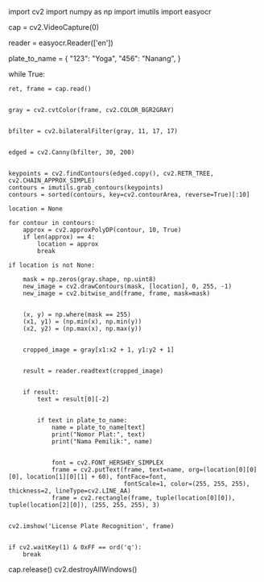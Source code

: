 <!-- ORIGINAL -->
import cv2
import numpy as np
import imutils
import easyocr


cap = cv2.VideoCapture(0)


reader = easyocr.Reader(['en'])


plate_to_name = {
    "123": "Yoga",
    "456": "Nanang",
}

while True:
    
    ret, frame = cap.read()

    
    gray = cv2.cvtColor(frame, cv2.COLOR_BGR2GRAY)

    
    bfilter = cv2.bilateralFilter(gray, 11, 17, 17)

    
    edged = cv2.Canny(bfilter, 30, 200)

    
    keypoints = cv2.findContours(edged.copy(), cv2.RETR_TREE, cv2.CHAIN_APPROX_SIMPLE)
    contours = imutils.grab_contours(keypoints)
    contours = sorted(contours, key=cv2.contourArea, reverse=True)[:10]

    location = None

    for contour in contours:
        approx = cv2.approxPolyDP(contour, 10, True)
        if len(approx) == 4:
            location = approx
            break

    if location is not None:
        
        mask = np.zeros(gray.shape, np.uint8)
        new_image = cv2.drawContours(mask, [location], 0, 255, -1)
        new_image = cv2.bitwise_and(frame, frame, mask=mask)

        
        (x, y) = np.where(mask == 255)
        (x1, y1) = (np.min(x), np.min(y))
        (x2, y2) = (np.max(x), np.max(y))

        
        cropped_image = gray[x1:x2 + 1, y1:y2 + 1]

        
        result = reader.readtext(cropped_image)

        
        if result:
            text = result[0][-2]
            
            
            if text in plate_to_name:
                name = plate_to_name[text]
                print("Nomor Plat:", text)
                print("Nama Pemilik:", name)

                
                font = cv2.FONT_HERSHEY_SIMPLEX
                frame = cv2.putText(frame, text=name, org=(location[0][0][0], location[1][0][1] + 60), fontFace=font,
                                    fontScale=1, color=(255, 255, 255), thickness=2, lineType=cv2.LINE_AA)
                frame = cv2.rectangle(frame, tuple(location[0][0]), tuple(location[2][0]), (255, 255, 255), 3)

    
    cv2.imshow('License Plate Recognition', frame)

    
    if cv2.waitKey(1) & 0xFF == ord('q'):
        break


cap.release()
cv2.destroyAllWindows()
